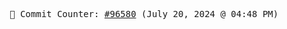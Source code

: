 <p align="center">
    <samp>
        📮 Commit Counter: <a href="https://github.com/Javascript-void0/Javascript-void0/commits/main">#96580</a> (July 20, 2024 @ 04:48 PM)
    </samp>
</p>
